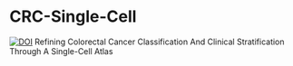 # CRC-Single-Cell
[![DOI](https://zenodo.org/badge/467549113.svg)](https://zenodo.org/badge/latestdoi/467549113)
Refining Colorectal Cancer Classification And Clinical Stratification Through A Single-Cell Atlas
